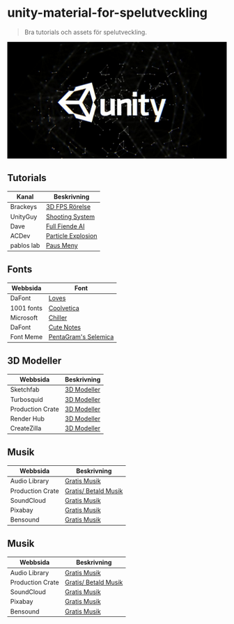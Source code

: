 # unity-material-for-spelutveckling
> Bra tutorials och assets för spelutveckling.

![alt text](UnityImage.jpg)

## Tutorials

| Kanal | Beskrivning |
| ----------- | ----------- |
| Brackeys | [3D FPS Rörelse](https://youtu.be/XAC8U9-dTZU) |
| UnityGuy | [Shooting System](https://youtu.be/u0yksFw9PSs) | 
| Dave     | [Full Fiende AI](https://youtu.be/UjkSFoLxesw) |
| ACDev | [Particle Explosion](https://youtu.be/BXh6LC1H5S0) | 
| pablos lab | [Paus Meny](https://youtu.be/J1x6cSTGQO8) |


## Fonts

| Webbsida | Font |
| ----------- | ----------- |
| DaFont | [Loves](https://www.dafont.com/loves.font) |
| 1001 fonts | [Coolvetica](https://www.1001fonts.com/coolvetica-font.html) | 
| Microsoft     | [Chiller](https://docs.microsoft.com/en-us/typography/font-list/chiller) |
| DaFont | [Cute Notes](https://www.dafont.com/cute-notes.font) | 
| Font Meme | [PentaGram's Selemica](https://fontmeme.com/fonts/pentagram-s-salemica-font/) |

## 3D Modeller

| Webbsida | Beskrivning |
| ----------- | ----------- |
| Sketchfab | [3D Modeller](https://sketchfab.com/features/free-3d-models) |
| Turbosquid | [3D Modeller](https://www.turbosquid.com/Search/3D-Models/free) | 
| Production Crate | [3D Modeller](https://www.productioncrate.com/3D/models.html) |
| Render Hub | [3D Modeller](https://www.renderhub.com/free-3d-models-page4) | 
| CreateZilla | [3D Modeller](https://creazilla.com/sections/3-3d-models?page=2) |

## Musik

| Webbsida | Beskrivning |
| ----------- | ----------- |
| Audio Library | [Gratis Musik](https://www.youtube.com/c/audiolibrary-channel) |
| Production Crate | [Gratis/ Betald Musik](https://sfx.productioncrate.com/royalty-free-music-categories.html) | 
| SoundCloud | [Gratis Musik](https://soundcloud.com/fm_freemusic) |
| Pixabay | [Gratis Musik](https://pixabay.com/music/) | 
| Bensound | [Gratis Musik](https://www.bensound.com/) |


## Musik

| Webbsida | Beskrivning |
| ----------- | ----------- |
| Audio Library | [Gratis Musik](https://www.youtube.com/c/audiolibrary-channel) |
| Production Crate | [Gratis/ Betald Musik](https://sfx.productioncrate.com/royalty-free-music-categories.html) | 
| SoundCloud | [Gratis Musik](https://soundcloud.com/fm_freemusic) |
| Pixabay | [Gratis Musik](https://pixabay.com/music/) | 
| Bensound | [Gratis Musik](https://www.bensound.com/) |








